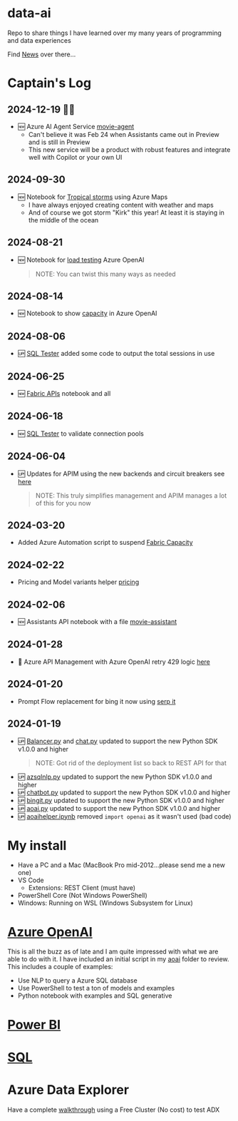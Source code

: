 # data-ai
Repo to share things I have learned over my many years of programming and data experiences

Find [News](news.md) over there...

# Captain's Log
## 2024-12-19 🎅🎄
- 🆕 Azure AI Agent Service [movie-agent](aoai/movie-agent.ipynb)
    - Can't believe it was Feb 24 when Assistants came out in Preview and is still in Preview
    - This new service will be a product with robust features and integrate well with Copilot or your own UI

## 2024-09-30
- 🆕 Notebook for [Tropical storms](map/storm-map.ipynb) using Azure Maps
    - I have always enjoyed creating content with weather and maps
    - And of course we got storm "Kirk" this year! At least it is staying in the middle of the ocean
## 2024-08-21
- 🆕 Notebook for [load testing](aoai/load-tester.ipynb) Azure OpenAI 
    > NOTE: You can twist this many ways as needed 

## 2024-08-14
- 🆕 Notebook to show [capacity](aoai/capacity.ipynb) in Azure OpenAI

## 2024-08-06
- 🆙 [SQL Tester](sql/README.md#sql-tester) added some code to output the total sessions in use

## 2024-06-25
- 🆕 [Fabric APIs](fabric/README.md#fabric-apis) notebook and all

## 2024-06-18
- 🆕 [SQL Tester](sql/README.md#sql-tester) to validate connection pools 

## 2024-06-04
- 🆙 Updates for APIM using the new backends and circuit breakers see [here](aoai/apim.md)
    > NOTE: This truly simplifies management and APIM manages a lot of this for you now

## 2024-03-20
- Added Azure Automation script to suspend [Fabric Capacity](fabric/README.md)

## 2024-02-22
- Pricing and Model variants helper [pricing](aoai/pricing.ipynb)

## 2024-02-06
- 🆕 Assistants API notebook with a file [movie-assistant](aoai/movie-assistant.ipynb)

## 2024-01-28
- 🥵 Azure API Management with Azure OpenAI retry 429 logic [here](aoai/apim.md)

## 2024-01-20
- Prompt Flow replacement for bing it now using [serp it](pflow/README.md)

## 2024-01-19
- 🆙 [Balancer.py](aoai/balancer.py) and [chat.py](aoai/chat.py) updated to support the new Python SDK v1.0.0 and higher
    > NOTE: Got rid of the deployment list so back to REST API for that
- 🆙 [azsqlnlp.py](aoai/azsqlnlp.py) updated to support the new Python SDK v1.0.0 and higher
- 🆙 [chatbot.py](aoai/chatbot.py) updated to support the new Python SDK v1.0.0 and higher
- 🆙 [bingit.py](aoai/bingit.py) updated to support the new Python SDK v1.0.0 and higher
- 🆙 [aoai.py](aoai/aoai.py) updated to support the new Python SDK v1.0.0 and higher
- 🆙 [aoaihelper.ipynb](aoai/aoaihelper.ipynb) removed `import openai` as it wasn't used (bad code)

# My install
- Have a PC and a Mac (MacBook Pro mid-2012...please send me a new one)
- VS Code
    - Extensions: REST Client (must have)
- PowerShell Core (Not Windows PowerShell)
- Windows: Running on WSL (Windows Subsystem for Linux)

# [Azure OpenAI](aoai/README.md)
This is all the buzz as of late and I am quite impressed with what we are able to do with it. I have included an initial script in my [aoai](aoai) folder to review. This includes a couple of examples:
- Use NLP to query a Azure SQL database
- Use PowerShell to test a ton of models and examples
- Python notebook with examples and SQL generative

# [Power BI](powerbi/README.md)

# [SQL](sql/README.md)

# Azure Data Explorer
Have a complete [walkthrough](data-explorer/free-cluster-demo.md) using a Free Cluster (No cost) to test ADX
